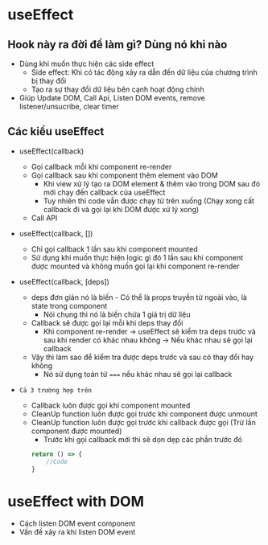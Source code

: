 # useEffect
## Hook này ra đời để làm gì? Dùng nó khi nào 
- Dùng khi muốn thực hiện các side effect 
    - Side effect: Khi có tác động xảy ra dẫn đến dữ liệu của chương trình bị thay đổi
    - Tạo ra sự thay đổi dữ liệu bên cạnh hoạt động chính 
- Giúp Update DOM, Call Api, Listen DOM events, remove listener/unsucribe, clear timer

## Các kiểu useEffect
- useEffect(callback)
    - Gọi callback mỗi khi component re-render
    - Gọi callback sau khi component thêm element vào DOM 
        - Khi view xử lý tạo ra DOM element & thêm vào trong DOM sau đó mới chạy đến callback của useEffect
        - Tuy nhiên thì code vẫn được chạy từ trên xuống (Chạy xong cất callback đi và gọi lại khi DOM được xử lý xong)
    - Call API 
- useEffect(callback, [])
    - Chỉ gọi callback 1 lần sau khi component mounted
    - Sử dụng khi muốn thực hiện logic gì đó 1 lần sau khi component được mounted và không muốn gọi lại khi component re-render
- useEffect(callback, [deps])
    - deps đơn giản nó là biến - Có thể là props truyền từ ngoài vào, là state trong component 
        - Nói chung thì nó là biến chứa 1 giá trị dữ liệu 
    - Callback sẽ được gọi lại mỗi khi deps thay đổi 
        - Khi component re-render -> useEffect sẽ kiểm tra deps trước và sau khi render có khác nhau không -> Nếu khác nhau sẽ gọi lại callback 
    - Vậy thì làm sao để kiểm tra được deps trước và sau có thay đổi hay không 
        - Nó sử dụng toán tử `===` nếu khác nhau sẽ gọi lại callback

- `Cả 3 trường hợp trên`
    - Callback luôn được gọi khi component mounted
    - CleanUp function luôn được gọi trước khi component được unmount
    - CleanUp function luôn được gọi trước khi callback được gọi (Trừ lần component được mounted)
        - Trước khi gọi callback mới thì sẽ dọn dẹp các phần trước đó
        ```js
        return () => {
            //Code
        }
        ```

# useEffect with DOM 
- Cách listen DOM event component 
- Vấn đề xảy ra khi listen DOM event 